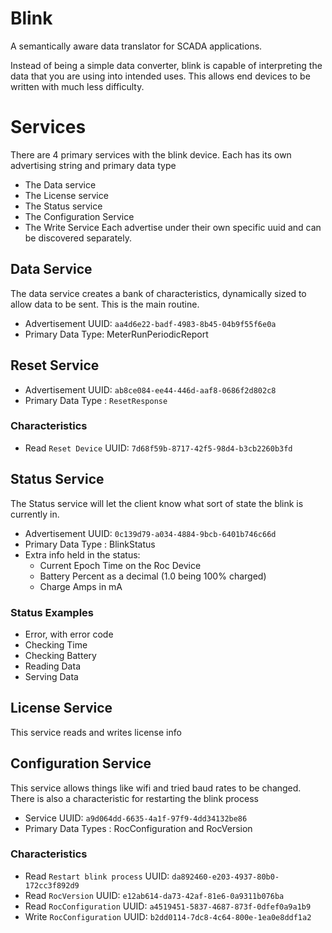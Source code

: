 # Blink

A semantically aware data translator for SCADA applications.

Instead of being a simple data converter, blink is capable of interpreting the data that you are using
into intended uses.  This allows end devices to be written with much less difficulty.

# Services
There are 4 primary services with the blink device.
Each has its own advertising string and primary data type

* The Data service
* The License service
* The Status service
* The Configuration Service
* The Write Service
Each advertise under their own specific uuid and can be discovered separately. 



## Data Service
The data service creates a bank of characteristics, dynamically sized to allow data
to be sent.  This is the main routine.
* Advertisement UUID: `aa4d6e22-badf-4983-8b45-04b9f55f6e0a`
* Primary Data Type: MeterRunPeriodicReport

## Reset Service

* Advertisement UUID: `ab8ce084-ee44-446d-aaf8-0686f2d802c8`
* Primary Data Type : `ResetResponse`

### Characteristics
* Read `Reset Device` UUID: `7d68f59b-8717-42f5-98d4-b3cb2260b3fd`

## Status Service
The Status service will let the client know what sort of state the blink is currently in.

+ Advertisement UUID: `0c139d79-a034-4884-9bcb-6401b746c66d`
+ Primary Data Type : BlinkStatus
+ Extra info held in the status:
  * Current Epoch Time on the Roc Device
  * Battery Percent as a decimal (1.0 being 100% charged)
  * Charge Amps in mA

### Status Examples
* Error, with error code
* Checking Time
* Checking Battery
* Reading Data
* Serving Data



###

## License Service

This service reads and writes license info 


## Configuration Service
This service allows things like wifi and tried baud rates to be changed. There is also a characteristic for restarting the blink process

* Service UUID: `a9d064dd-6635-4a1f-97f9-4dd34132be86`
* Primary Data Types : RocConfiguration and RocVersion

### Characteristics

* Read `Restart blink process` UUID: `da892460-e203-4937-80b0-172cc3f892d9`
* Read  `RocVersion`           UUID: `e12ab614-da73-42af-81e6-0a9311b076ba`
* Read  `RocConfiguration`     UUID: `a4519451-5837-4687-873f-0dfef0a9a1b9`
* Write `RocConfiguration`     UUID: `b2dd0114-7dc8-4c64-800e-1ea0e8ddf1a2`

